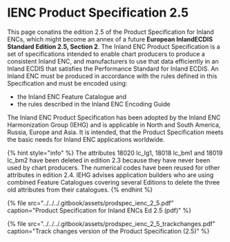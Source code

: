 # IENC Product Specification 2.5

This page conatins the edition 2.5 of the Product Specification for Inland ENCs, which might become an annex of a future **European InlandECDIS Standard Edition 2.5, Section 2**. The Inland ENC Product Specification is a set of specifications intended to enable chart producers to produce a consistent Inland ENC, and manufacturers to use that data efficiently in an Inland ECDIS that satisfies the Performance Standard for Inland ECDIS. An Inland ENC must be produced in accordance with the rules defined in this Specification and must be encoded using:

* the Inland ENC Feature Catalogue and
* the rules described in the Inland ENC Encoding Guide

The Inland ENC Product Specification has been adopted by the Inland ENC Harmonization Group \(IEHG\) and is applicable in North and South America, Russia, Europe and Asia. It is intended, that the Product Specification meets the basic needs for Inland ENC applications worldwide. 

{% hint style="info" %}
The attributes 18020 lc\_lg1, 18018 lc\_bm1 and 18019 lc\_bm2 have been deleted in edition 2.3 because they have never been used by chart producers. The numerical codes have been reused for other attributes in edition 2.4. IEHG advises application builders who are using combined Feature Catalogues covering several Editions to delete the three old attributes from their catalogues.
{% endhint %}

{% file src="../../../.gitbook/assets/prodspec\_ienc\_2\_5.pdf" caption="Product Specification for Inland ENCs Ed 2.5 \(pdf\)" %}

{% file src="../../../.gitbook/assets/prodspec\_ienc\_2\_5\_trackchanges.pdf" caption="Track changes version of the Product Specification \(2.5\)" %}



